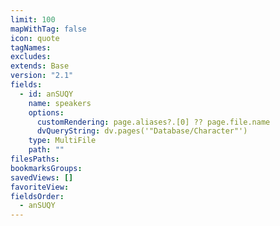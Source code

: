 ```yaml
---
limit: 100
mapWithTag: false
icon: quote
tagNames: 
excludes: 
extends: Base
version: "2.1"
fields:
  - id: anSUQY
    name: speakers
    options:
      customRendering: page.aliases?.[0] ?? page.file.name
      dvQueryString: dv.pages('"Database/Character"')
    type: MultiFile
    path: ""
filesPaths: 
bookmarksGroups: 
savedViews: []
favoriteView: 
fieldsOrder:
  - anSUQY
---
```

